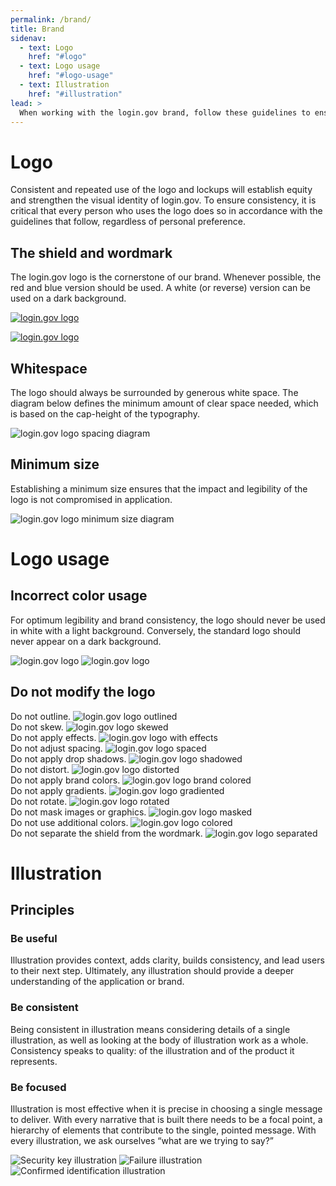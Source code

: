 ```yaml
---
permalink: /brand/
title: Brand
sidenav:
  - text: Logo
    href: "#logo"
  - text: Logo usage
    href: "#logo-usage"
  - text: Illustration
    href: "#illustration"
lead: >
  When working with the login.gov brand, follow these guidelines to ensure you're representing the product in a consistent way across all mediums.
---
```


# Logo

Consistent and repeated use of the logo and lockups will establish equity and strengthen the visual identity of login.gov. To ensure consistency, it is critical that every person who uses the logo does so in accordance with the guidelines that follow, regardless of personal preference.

## The shield and wordmark

The login.gov logo is the cornerstone of our brand. Whenever possible, the red and blue version should be used. A white (or reverse) version can be used on a dark background.

<a href="{{ site.baseurl }}/assets/img/login-gov-logo.svg" download><img src="{{ site.baseurl }}/assets/img/login-gov-logo.svg" alt="login.gov logo" class="padding-4"></a>

<a href="{{ site.baseurl }}/assets/img/login-gov-logo-rev.svg" download><img src="{{ site.baseurl }}/assets/img/login-gov-logo-rev.svg" alt="login.gov logo" class="bg-primary-darker padding-4"></a>

## Whitespace

The logo should always be surrounded by generous white space. The diagram below defines the minimum amount of clear space needed, which is based on the cap-height of the typography.

<img src="{{ site.baseurl }}/assets/img/style-guide/login-gov-logo-spacing.svg" alt="login.gov logo spacing diagram">

## Minimum size

Establishing a minimum size ensures that the impact and legibility of the logo is not compromised in application.

<img src="{{ site.baseurl }}/assets/img/style-guide/login-gov-logo-minimum-size.svg" alt="login.gov logo minimum size diagram">

# Logo usage

## Incorrect color usage

For optimum legibility and brand consistency, the logo should never be used in white with a light background. Conversely, the standard logo should never appear on a dark background.

<img src="{{ site.baseurl }}/assets/img/login-gov-logo-rev.svg" alt="login.gov logo" class="bg-primary-lighter padding-4">

<img src="{{ site.baseurl }}/assets/img/login-gov-logo.svg" alt="login.gov logo" class="bg-gray-70 padding-4">

## Do not modify the logo

<div class="grid-row grid-gap">
  <div class="tablet:grid-col-4">
    Do not outline.
    <img src="{{ site.baseurl }}/assets/img/style-guide/login-gov-logo-outlined.svg" alt="login.gov logo outlined" class="display-block margin-top-1 margin-bottom-4">
  </div>
  <div class="tablet:grid-col-4">
    Do not skew.
    <img src="{{ site.baseurl }}/assets/img/style-guide/login-gov-logo-skewed.svg" alt="login.gov logo skewed" class="display-block margin-top-1 margin-bottom-4">
  </div>
  <div class="tablet:grid-col-4">
    Do not apply effects.
    <img src="{{ site.baseurl }}/assets/img/style-guide/login-gov-logo-with-effects.svg" alt="login.gov logo with effects" class="display-block margin-top-1 margin-bottom-4">
  </div>
  <div class="tablet:grid-col-4">
    Do not adjust spacing.
    <img src="{{ site.baseurl }}/assets/img/style-guide/login-gov-logo-spaced.svg" alt="login.gov logo spaced" class="display-block margin-top-1 margin-bottom-4">
  </div>
  <div class="tablet:grid-col-4">
    Do not apply drop shadows.
    <img src="{{ site.baseurl }}/assets/img/style-guide/login-gov-logo-shadowed.svg" alt="login.gov logo shadowed" class="display-block margin-top-1 margin-bottom-4">
  </div>
  <div class="tablet:grid-col-4">
    Do not distort.
    <img src="{{ site.baseurl }}/assets/img/style-guide/login-gov-logo-distorted.svg" alt="login.gov logo distorted" class="display-block margin-top-1 margin-bottom-4">
  </div>
  <div class="tablet:grid-col-4">
    Do not apply brand colors.
    <img src="{{ site.baseurl }}/assets/img/style-guide/login-gov-logo-brand-colored.svg" alt="login.gov logo brand colored" class="display-block margin-top-1 margin-bottom-4">
  </div>
  <div class="tablet:grid-col-4">
    Do not apply gradients.
    <img src="{{ site.baseurl }}/assets/img/style-guide/login-gov-logo-gradiented.svg" alt="login.gov logo gradiented" class="display-block margin-top-1 margin-bottom-4">
  </div>
  <div class="tablet:grid-col-4">
    Do not rotate.
    <img src="{{ site.baseurl }}/assets/img/style-guide/login-gov-logo-rotated.svg" alt="login.gov logo rotated" class="display-block margin-top-1 margin-bottom-4">
  </div>
  <div class="tablet:grid-col-4">
    Do not mask images or graphics.
    <img src="{{ site.baseurl }}/assets/img/style-guide/login-gov-logo-masked.svg" alt="login.gov logo masked" class="display-block margin-top-1 margin-bottom-4">
  </div>
  <div class="tablet:grid-col-4">
    Do not use additional colors.
    <img src="{{ site.baseurl }}/assets/img/style-guide/login-gov-logo-colored.svg" alt="login.gov logo colored" class="display-block margin-top-1 margin-bottom-4">
  </div>
  <div class="tablet:grid-col-4">
    Do not separate the shield from the wordmark.
    <img src="{{ site.baseurl }}/assets/img/style-guide/login-gov-shield.svg" alt="login.gov logo separated" class="display-block margin-top-1 margin-bottom-4">
  </div>
</div>

# Illustration

## Principles

### Be useful

Illustration provides context, adds clarity, builds consistency, and lead users to their next step. Ultimately, any illustration should provide a deeper understanding of the application or brand.

### Be consistent

Being consistent in illustration means considering details of a single illustration, as well as looking at the body of illustration work as a whole. Consistency speaks to quality: of the illustration and of the product it represents.

### Be focused

Illustration is most effective when it is precise in choosing a single message to deliver. With every narrative that is built there needs to be a focal point, a hierarchy of elements that contribute to the single, pointed message. With every illustration, we ask ourselves “what are we trying to say?”

<div class="grid-row grid-gap">
  <img src="{{ site.baseurl }}/assets/img/illustrations/security-key.svg" alt="Security key illustration" class="display-block grid-col flex-auto flex-align-center">
  <img src="{{ site.baseurl }}/assets/img/illustrations/fail.svg" alt="Failure illustration" class="display-block grid-col flex-auto flex-align-center">
  <img src="{{ site.baseurl }}/assets/img/illustrations/id-confirm.svg" alt="Confirmed identification illustration" class="display-block grid-col flex-auto flex-align-center">
</div>
